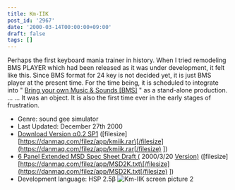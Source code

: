 ```yaml
---
title: Km-IIK
post_id: '2967'
date: '2000-03-14T00:00:00+09:00'
draft: false
tags: []
---
```


Perhaps the first keyboard mania trainer in history. When I tried remodeling BMS PLAYER which had been released as it was under development, it felt like this. Since BMS format for 24 key is not decided yet, it is just BMS player at the present time. For the time being, it is scheduled to integrate into " [Bring your own Music & Sounds \[BMS\]](/bms-bring) " as a stand-alone production. ... ... It was an object. It is also the first time ever in the early stages of frustration.

*   Genre: sound gee simulator
*   Last Updated: December 27th 2000
*   [Download Version α0.2 SP1](/filez/app/kmiik.rar) (\[filesize\] [https://danmaq.com/filez/app/kmiik.rar\[/filesize](https://danmaq.com/filez/app/kmiik.rar[/filesize) \])
*   [6 Panel Extended MSD Spec Sheet Draft (](/filez/app/MSD2K.txt) 2000/3/20 [Version)](/filez/app/MSD2K.txt) (\[filesize\] [https://danmaq.com/filez/app/MSD2K.txt\[/filesize](https://danmaq.com/filez/app/MSD2K.txt[/filesize) \])
*   Development language: HSP 2.5β ![Km-IIK screen picture 2](https://danmaq.com/wp-content/uploads/2013/11/km_pic2.png)